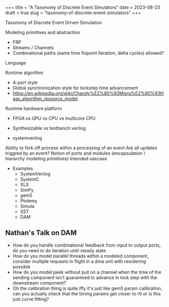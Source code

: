 +++
title = "A Taxonomy of Discrete Event Simulators"
date = 2023-08-23
draft = true
slug = "taxonomy-of-discrete-event-simulators"
+++

Taxonomy of Discrete Event Driven Simulation

Modeling primitives and abstraction
  - FRP
  - Streams / Channels
  - Combinational paths (same time fixpoint iteration, delta cycles) allowed?

Language

Runtime algorithm
  - A-port style
  - Global synchronization style for lockstep time advancement
  - https://en.wikipedia.org/wiki/Chandy%E2%80%93Misra%E2%80%93Haas_algorithm_resource_model

Runtime hardware platform
- FPGA vs GPU vs CPU vs multicore CPU

- Synthesizable vs testbench verilog
- systemverilog

Ability to fork off process within a processing of an event
Are all updates triggred by an event?
Notion of ports and modules (encapsulation / hierarchy modeling primitives)
Intended usecase

- Examples
  - SystemVerilog
  - SystemC
  - XLS
  - SimPy
  - gem5
  - Ptolemy
  - Simula
  - SST
  - DAM

## Nathan's Talk on DAM

- How do you handle combinational feedback from input to output ports, do you need to do iteration until steady state
- How do you model parallel threads within a modeled component, consider multiple requests in flight in a dma unit with reordering possible
- How do you model peek without pull on a channel when the time of the sending component isn't guaranteed to advance in lock step with the downstream component?
- Oh the calibration thing is quite iffy it's just like gem5 param calibration, can you actually check that the timing params get closer to rtl or is this just curve fitting?
